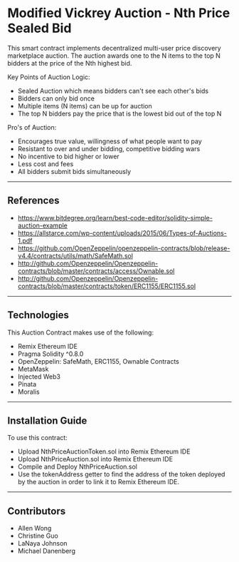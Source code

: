 # Modified Vickrey Auction - Nth Price Sealed Bid

This smart contract implements decentralized multi-user price discovery marketplace auction. The auction awards one to the N items to the top N bidders at the price of the Nth highest bid.

Key Points of Auction Logic:
* Sealed Auction which means bidders can't see each other's bids
* Bidders can only bid once
* Multiple items (N items) can be up for auction
* The top N bidders pay the price that is the lowest bid out of the top N

Pro's of Auction:
* Encourages true value, willingness of what people want to pay
* Resistant to over and under bidding, competitive bidding wars
* No incentive to bid higher or lower
* Less cost and fees
* All bidders submit bids simultaneously
---

## References

* https://www.bitdegree.org/learn/best-code-editor/solidity-simple-auction-example
* https://allstarce.com/wp-content/uploads/2015/06/Types-of-Auctions-1.pdf
* https://github.com/OpenZeppelin/openzeppelin-contracts/blob/release-v4.4/contracts/utils/math/SafeMath.sol
* http://github.com/Openzeppelin/Openzeppelin-contracts/blob/master/contracts/access/Ownable.sol
* http://github.com/Openzeppelin/Openzeppelin-contracts/blob/master/contracts/token/ERC1155/ERC1155.sol

---

## Technologies

This Auction Contract makes use of the following:
* Remix Ethereum IDE
* Pragma Solidity ^0.8.0
* OpenZeppelin: SafeMath, ERC1155, Ownable Contracts
* MetaMask
* Injected Web3
* Pinata
* Moralis

---

## Installation Guide

To use this contract:
* Upload NthPriceAuctionToken.sol into Remix Ethereum IDE
* Upload NthPriceAuction.sol into Remix Ethereum IDE
* Compile and Deploy NthPriceAuction.sol
* Use the tokenAddress getter to find the address of the token deployed by the auction in order to link it to Remix Ethereum IDE.

---

## Contributors

* Allen Wong
* Christine Guo 
* LaNaya Johnson 
* Michael Danenberg
